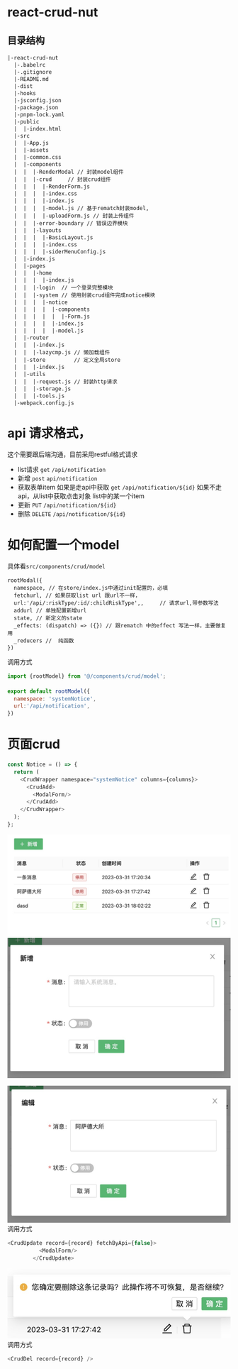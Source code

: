 # react-crud-nut
## 目录结构
```
|-react-crud-nut
  |-.babelrc
  |-.gitignore
  |-README.md
  |-dist
  |-hooks
  |-jsconfig.json
  |-package.json
  |-pnpm-lock.yaml
  |-public
  |  |-index.html
  |-src
  |  |-App.js
  |  |-assets
  |  |-common.css
  |  |-components
  |  |  |-RenderModal // 封装model组件
  |  |  |-crud     // 封装crud组件
  |  |  |  |-RenderForm.js
  |  |  |  |-index.css
  |  |  |  |-index.js
  |  |  |  |-model.js // 基于rematch封装model,
  |  |  |  |-uploadForm.js // 封装上传组件
  |  |  |-error-boundary // 错误边界模块
  |  |  |-layouts
  |  |  |  |-BasicLayout.js
  |  |  |  |-index.css
  |  |  |  |-siderMenuConfig.js
  |  |-index.js
  |  |-pages
  |  |  |-home
  |  |  |  |-index.js
  |  |  |-login  // 一个登录完整模块
  |  |  |-system // 使用封装crud组件完成notice模块
  |  |  |  |-notice
  |  |  |  |  |-components
  |  |  |  |  |  |-Form.js
  |  |  |  |  |-index.js
  |  |  |  |  |-model.js
  |  |-router  
  |  |  |-index.js
  |  |  |-lazycmp.js // 懒加载组件
  |  |-store         // 定义全局store
  |  |  |-index.js
  |  |-utils
  |  |  |-request.js // 封装http请求
  |  |  |-storage.js
  |  |  |-tools.js
  |-webpack.config.js
```
# api 请求格式，
这个需要跟后端沟通，目前采用restful格式请求

* list请求
`get`  `/api/notification`  
* 新增
`post` `api/notification`
* 获取表单item
如果是走api中获取 `get`  `/api/notification/${id}` 
如果不走api，从list中获取点击对象 list中的某一个item
* 更新
`PUT`  `/api/notification/${id}` 
* 删除
`DELETE`  `/api/notification/${id}` 

# 如何配置一个model
具体看`src/components/crud/model`
```
rootModal({
  namespace, // 在store/index.js中通过init配置的，必填
  fetchurl, // 如果获取list url 跟url不一样，
  url:'/api/:riskType/:id/:childRiskType',,     // 请求url,带参数写法
  addurl // 单独配置新增url
  state, // 新定义的state
  _effects: (dispatch) => ({}) // 跟rematch 中的effect 写法一样，主要做复用
  _reducers //  纯函数
})
```
调用方式
```js
import {rootModel} from '@/components/crud/model';

export default rootModel({
  namespace: 'systemNotice', 
  url:'/api/notification',
})

```
# 页面crud
```js
const Notice = () => {
  return (
    <CrudWrapper namespace="systemNotice" columns={columns}>
      <CrudAdd>
        <ModalForm/>
      </CrudAdd>
    </CrudWrapper>
  );
};

```
![页面list](https://github.com/jufang/react-crud-nut/blob/main/docs/img/readme1.jpg)
![新增](https://github.com/jufang/react-crud-nut/blob/main/docs/img/readme2.jpg)


![编辑](https://github.com/jufang/react-crud-nut/blob/main/docs/img/readme3.jpg)
调用方式
```js
<CrudUpdate record={record} fetchByApi={false}>
          <ModalForm/>
        </CrudUpdate>
```
![删除](https://github.com/jufang/react-crud-nut/blob/main/docs/img/readme4.jpg)
调用方式
```js
<CrudDel record={record} />
```